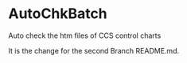 # AutoChkBatch
Auto check the htm files of CCS control charts


It is the change for the second Branch README.md.
